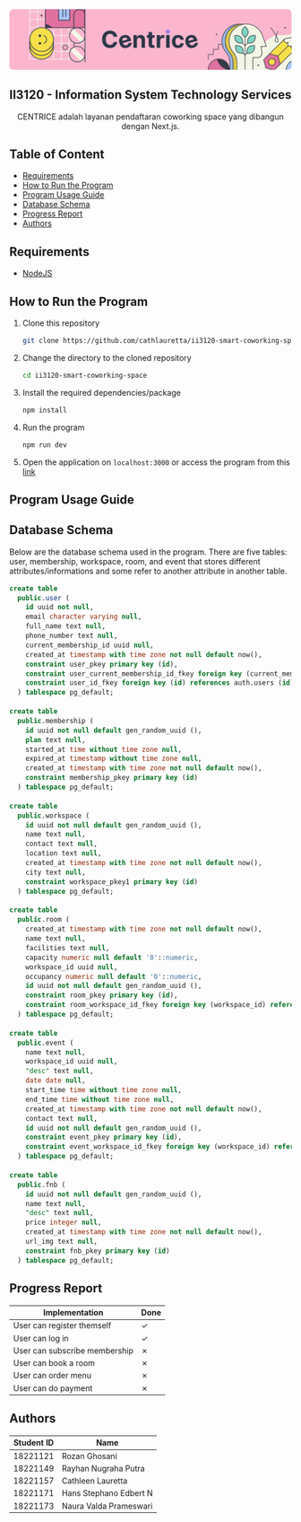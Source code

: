 <img src='public/doc/Header.png'>

## II3120 - Information System Technology Services
<center>
CENTRICE adalah layanan pendaftaran coworking space yang dibangun dengan Next.js.
</center>

## Table of Content
- [Requirements](#requirements)
- [How to Run the Program](#how-to-run-the-program)
- [Program Usage Guide](#program-usage-guide)
- [Database Schema](#database-schema)
- [Progress Report](#progress-report)
- [Authors](#authors)

## Requirements
- [NodeJS](https://nodejs.org/en/download)

## How to Run the Program
1. Clone this repository
    ```bash
    git clone https://github.com/cathlauretta/ii3120-smart-coworking-space
    ```
2. Change the directory to the cloned repository
    ```bash
    cd ii3120-smart-coworking-space
    ```
3. Install the required dependencies/package
    ```bash
    npm install
    ```
4. Run the program
    ```bash
    npm run dev
    ```
5. Open the application on ``localhost:3000`` or access the program from this [link](www.google.com)

## Program Usage Guide


## Database Schema
Below are the database schema used in the program. There are five tables: user, membership, workspace, room, and event that stores different attributes/informations and some refer to another attribute in another table. 

```sql
create table
  public.user (
    id uuid not null,
    email character varying null,
    full_name text null,
    phone_number text null,
    current_membership_id uuid null,
    created_at timestamp with time zone not null default now(),
    constraint user_pkey primary key (id),
    constraint user_current_membership_id_fkey foreign key (current_membership_id) references membership (id) on update cascade on delete cascade,
    constraint user_id_fkey foreign key (id) references auth.users (id) on update cascade on delete cascade
  ) tablespace pg_default;

create table
  public.membership (
    id uuid not null default gen_random_uuid (),
    plan text null,
    started_at time without time zone null,
    expired_at timestamp without time zone null,
    created_at timestamp with time zone not null default now(),
    constraint membership_pkey primary key (id)
  ) tablespace pg_default;

create table
  public.workspace (
    id uuid not null default gen_random_uuid (),
    name text null,
    contact text null,
    location text null,
    created_at timestamp with time zone not null default now(),
    city text null,
    constraint workspace_pkey1 primary key (id)
  ) tablespace pg_default;

create table
  public.room (
    created_at timestamp with time zone not null default now(),
    name text null,
    facilities text null,
    capacity numeric null default '0'::numeric,
    workspace_id uuid null,
    occupancy numeric null default '0'::numeric,
    id uuid not null default gen_random_uuid (),
    constraint room_pkey primary key (id),
    constraint room_workspace_id_fkey foreign key (workspace_id) references workspace (id)
  ) tablespace pg_default;

create table
  public.event (
    name text null,
    workspace_id uuid null,
    "desc" text null,
    date date null,
    start_time time without time zone null,
    end_time time without time zone null,
    created_at timestamp with time zone not null default now(),
    contact text null,
    id uuid not null default gen_random_uuid (),
    constraint event_pkey primary key (id),
    constraint event_workspace_id_fkey foreign key (workspace_id) references workspace (id)
  ) tablespace pg_default;

create table
  public.fnb (
    id uuid not null default gen_random_uuid (),
    name text null,
    "desc" text null,
    price integer null,
    created_at timestamp with time zone not null default now(),
    url_img text null,
    constraint fnb_pkey primary key (id)
  ) tablespace pg_default;
```

## Progress Report
| Implementation | Done |
|---|---|
| User can register themself | &check; |
| User can log in | &check; |
| User can subscribe membership | &cross; |
| User can book a room | &cross; |
| User can order menu | &cross; |
| User can do payment | &cross; |

## Authors
| Student ID | Name |
|---|---|
| 18221121 | Rozan Ghosani |
| 18221149 | Rayhan Nugraha Putra |
| 18221157 | Cathleen Lauretta |
| 18221171 | Hans Stephano Edbert N |
| 18221173 | Naura Valda Prameswari |
